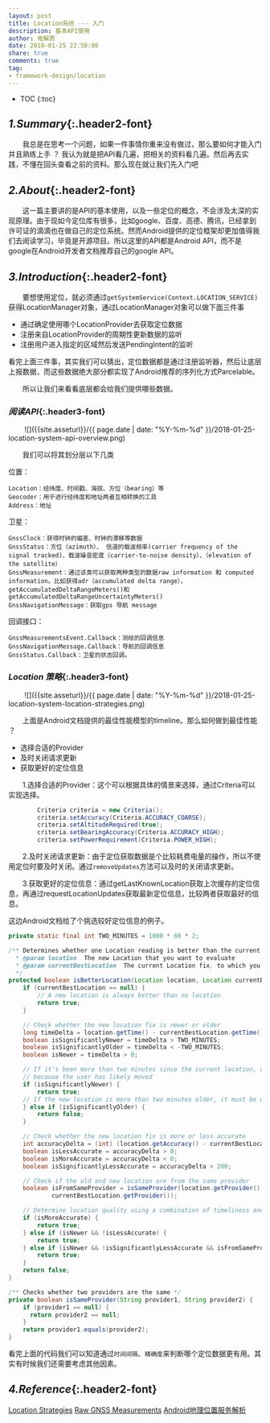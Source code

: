 ```yaml
---
layout: post
title: Location系统 --- 入门
description: 基本API使用
author: 电解质
date: 2018-01-25 22:50:00
share: true
comments: true
tag:
- framework-design/location
---
```

* TOC
{:toc}
## *1.Summary*{:.header2-font}
&emsp;&emsp;我总是在思考一个问题，如果一件事情你重来没有做过，那么要如何才能入门并且熟练上手 ？ 我认为就是把API看几遍，把相关的资料看几遍。然后再去实践，不懂在回头查看之前的资料。那么现在就让我们先入门吧

## *2.About*{:.header2-font}
&emsp;&emsp;这一篇主要讲的是API的基本使用，以及一些定位的概念，不会涉及太深的实现原理。由于现如今定位库有很多，比如google、百度、高德、腾讯，已经拿到许可证的滴滴也在做自己的定位系统。然而Android提供的定位框架却更加值得我们去阅读学习，毕竟是开源项目。所以这里的API都是Android API，而不是google在Android开发者文档推荐自己的google API。

## *3.Introduction*{:.header2-font}
&emsp;&emsp;要想使用定位，就必须通过`getSystemService(Context.LOCATION_SERVICE)`获得LocationManager对象，通过LocationManager对象可以做下面三件事

- 通过确定使用哪个LocationProvider去获取定位数据
- 注册来自LocationProvider的周期性更新数据的监听
- 注册用户进入指定的区域然后发送PendingIntent的监听

看完上面三件事，其实我们可以猜出，定位数据都是通过注册监听器，然后让底层上报数据，而这些数据绝大部分都实现了Android推荐的序列化方式Parcelable。

&emsp;&emsp;所以让我们来看看底层都会给我们提供哪些数据。

### *阅读API*{:.header3-font}
&emsp;&emsp;
![]({{site.asseturl}}/{{ page.date | date: "%Y-%m-%d" }}/2018-01-25-location-system-api-overview.png)

&emsp;&emsp;我们可以将其划分层以下几类

位置：

    Location：经纬度、时间戳、海拔、方位（bearing）等
    Geocoder：用于进行经纬度和地址两者互相转换的工具
    Address：地址



卫星：

    GnssClock：获得时钟的偏差、时钟的漂移等数据
    GnssStatus：方位（azimuth）、 信道的载波频率(carrier frequency of the signal tracked)、载波噪音密度（carrier-to-noise density）、（elevation of the satellite）
    GnssMeasurement：通过该类可以获取两种类型的数据raw information 和 computed information。比如获得adr（accumulated delta range），getAccumulatedDeltaRangeMeters()和getAccumulatedDeltaRangeUncertaintyMeters()
    GnssNavigationMessage：获取gps 导航 message

回调接口：

    GnssMeasurementsEvent.Callback：测绘的回调信息
    GnssNavigationMessage.Callback：导航的回调信息
    GnssStatus.Callback：卫星的状态回调。

### *Location 策略*{:.header3-font}
&emsp;&emsp;
![]({{site.asseturl}}/{{ page.date | date: "%Y-%m-%d" }}/2018-01-25-location-system-location-strategies.png)

&emsp;&emsp;上面是Android文档提供的最佳性能模型的timeline。那么如何做到最佳性能 ？

- 选择合适的Provider
- 及时关闭请求更新
- 获取更好的定位信息

&emsp;&emsp;1.选择合适的Provider：这个可以根据具体的情景来选择，通过Criteria可以实现选择。
```java
        Criteria criteria = new Criteria();
        criteria.setAccuracy(Criteria.ACCURACY_COARSE);
        criteria.setAltitudeRequired(true);
        criteria.setBearingAccuracy(Criteria.ACCURACY_HIGH);
        criteria.setPowerRequirement(Criteria.POWER_HIGH);
```
&emsp;&emsp;2.及时关闭请求更新：由于定位获取数据是个比较耗费电量的操作，所以不使用定位时要及时关闭。通过`removeUpdates`方法可以及时的关闭请求更新。

&emsp;&emsp;3.获取更好的定位信息：通过getLastKnownLocation获取上次缓存的定位信息，再通过requestLocationUpdates获取最新定位信息，比较两者获取最好的信息。

这边Android文档给了个挑选较好定位信息的例子。
```java
private static final int TWO_MINUTES = 1000 * 60 * 2;

/** Determines whether one Location reading is better than the current Location fix
  * @param location  The new Location that you want to evaluate
  * @param currentBestLocation  The current Location fix, to which you want to compare the new one
  */
protected boolean isBetterLocation(Location location, Location currentBestLocation) {
    if (currentBestLocation == null) {
        // A new location is always better than no location
        return true;
    }

    // Check whether the new location fix is newer or older
    long timeDelta = location.getTime() - currentBestLocation.getTime();
    boolean isSignificantlyNewer = timeDelta > TWO_MINUTES;
    boolean isSignificantlyOlder = timeDelta < -TWO_MINUTES;
    boolean isNewer = timeDelta > 0;

    // If it's been more than two minutes since the current location, use the new location
    // because the user has likely moved
    if (isSignificantlyNewer) {
        return true;
    // If the new location is more than two minutes older, it must be worse
    } else if (isSignificantlyOlder) {
        return false;
    }

    // Check whether the new location fix is more or less accurate
    int accuracyDelta = (int) (location.getAccuracy() - currentBestLocation.getAccuracy());
    boolean isLessAccurate = accuracyDelta > 0;
    boolean isMoreAccurate = accuracyDelta < 0;
    boolean isSignificantlyLessAccurate = accuracyDelta > 200;

    // Check if the old and new location are from the same provider
    boolean isFromSameProvider = isSameProvider(location.getProvider(),
            currentBestLocation.getProvider());

    // Determine location quality using a combination of timeliness and accuracy
    if (isMoreAccurate) {
        return true;
    } else if (isNewer && !isLessAccurate) {
        return true;
    } else if (isNewer && !isSignificantlyLessAccurate && isFromSameProvider) {
        return true;
    }
    return false;
}

/** Checks whether two providers are the same */
private boolean isSameProvider(String provider1, String provider2) {
    if (provider1 == null) {
      return provider2 == null;
    }
    return provider1.equals(provider2);
}
```
看完上面的代码我们可以知道通过`时间间隔`、`精确度`来判断哪个定位数据更有用。其实有时候我们还需要考虑其他因素。


## *4.Reference*{:.header2-font}
[Location Strategies](https://developer.android.com/guide/topics/location/strategies.html)
[Raw GNSS Measurements](https://developer.android.com/guide/topics/sensors/gnss.html)
[Android地理位置服务解析](http://unclechen.github.io/2016/09/02/Android%E5%9C%B0%E7%90%86%E4%BD%8D%E7%BD%AE%E6%9C%8D%E5%8A%A1%E8%A7%A3%E6%9E%90/)